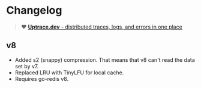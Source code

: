 # Changelog

> :heart: [**Uptrace.dev** - distributed traces, logs, and errors in one place](https://uptrace.dev)

## v8

- Added s2 (snappy) compression. That means that v8 can't read the data set by v7.
- Replaced LRU with TinyLFU for local cache.
- Requires go-redis v8.
